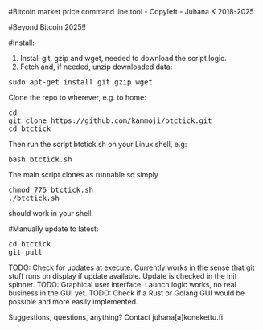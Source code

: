 
#Bitcoin market price command line tool - Copyleft - Juhana K 2018-2025

#Beyond Bitcoin 2025!!

#Install:

1. Install git, gzip and wget, needed to download the script logic.
2. Fetch and, if needed, unzip downloaded data:

<pre>
sudo apt-get install git gzip wget
</pre>

Clone the repo to wherever, e.g. to home:

<pre>
cd
git clone https://github.com/kammoji/btctick.git
cd btctick
</pre>

Then run the script btctick.sh on your Linux shell, e.g:

<pre>
bash btctick.sh
</pre>

The main script clones as runnable so simply

<pre>
chmod 775 btctick.sh
./btctick.sh
</pre>

should work in your shell.

#Manually update to latest:

<pre>
cd btctick
git pull
</pre>

TODO: Check for updates at execute. Currently works in the sense that git stuff runs on display if update available. Update is checked in the init spinner.
TODO: Graphical user interface. Launch logic works, no real business in the GUI yet.
TODO: Check if a Rust or Golang GUI would be possible and more easily implemented.

Suggestions, questions, anything?
Contact juhana[a]konekettu.fi

